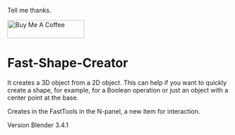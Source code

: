 Tell me thanks.
<p><a href="https://www.buymeacoffee.com/gh0stck29u"><img src="https://camo.githubusercontent.com/3ba8042b343d12b84b85d2e6563376af4150f9cd09e72428349c1656083c8b5a/68747470733a2f2f63646e2e6275796d6561636f666665652e636f6d2f627574746f6e732f64656661756c742d6f72616e67652e706e67" alt="Buy Me A Coffee" height="41" width="174" data-canonical-src="https://cdn.buymeacoffee.com/buttons/default-orange.png" style="max-width: 100%;"></a></p>

# Fast-Shape-Creator

It creates a 3D object from a 2D object. This can help if you want to quickly create a shape, for example, for a Boolean operation or just an object with a center point at the base.

Creates in the FastTools in the N-panel, a new item for interaction.

Version Blender 3.4.1
